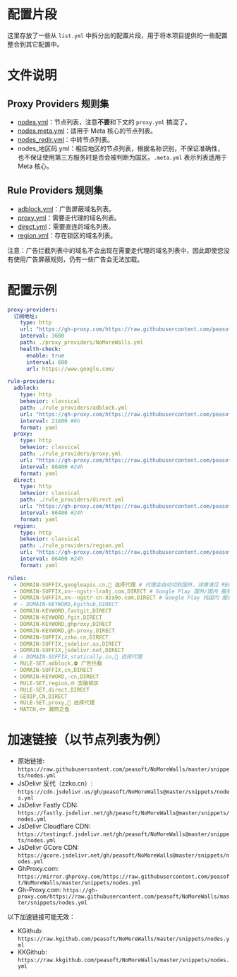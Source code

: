 # 配置片段

这里存放了一些从 `list.yml` 中拆分出的配置片段，用于将本项目提供的一些配置整合到其它配置中。

# 文件说明

## Proxy Providers 规则集

- [nodes.yml](./nodes.yml)：节点列表，注意**不要**和下文的 `proxy.yml` 搞混了。
- [nodes.meta.yml](./nodes.meta.yml)：适用于 Meta 核心的节点列表。
- [nodes_redir.yml](./nodes_redir.yml)：中转节点列表。
- nodes_地区码.yml：相应地区的节点列表，根据名称识别，不保证准确性，也不保证使用第三方服务时是否会被判断为国区。`.meta.yml` 表示列表适用于 Meta 核心。

## Rule Providers 规则集

- [adblock.yml](./adblock.yml)：广告屏蔽域名列表。
- [proxy.yml](./proxy.yml)：需要走代理的域名列表。
- [direct.yml](./direct.yml)：需要直连的域名列表。
- [region.yml](./region.yml)：存在锁区的域名列表。

注意：广告拦截列表中的域名不会出现在需要走代理的域名列表中，因此即使您没有使用广告屏蔽规则，仍有一些广告会无法加载。

# 配置示例

```yaml
proxy-providers:
  订阅地址:
    type: http
    url: "https://gh-proxy.com/https://raw.githubusercontent.com/peasoft/NoMoreWalls/master/snippets/nodes.yml"
    interval: 3600
    path: ./proxy_providers/NoMoreWalls.yml
    health-check:
      enable: true
      interval: 600
      url: https://www.google.com/

rule-providers:
  adblock:
    type: http
    behavior: classical
    path: ./rule_providers/adblock.yml
    url: "https://gh-proxy.com/https://raw.githubusercontent.com/peasoft/NoMoreWalls/master/snippets/adblock.yml"
    interval: 21600 #6h
    format: yaml
  proxy:
    type: http
    behavior: classical
    path: ./rule_providers/proxy.yml
    url: "https://gh-proxy.com/https://raw.githubusercontent.com/peasoft/NoMoreWalls/master/snippets/proxy.yml"
    interval: 86400 #24h
    format: yaml
  direct:
    type: http
    behavior: classical
    path: ./rule_providers/direct.yml
    url: "https://gh-proxy.com/https://raw.githubusercontent.com/peasoft/NoMoreWalls/master/snippets/direct.yml"
    interval: 86400 #24h
    format: yaml
  region:
    type: http
    behavior: classical
    path: ./rule_providers/region.yml
    url: "https://gh-proxy.com/https://raw.githubusercontent.com/peasoft/NoMoreWalls/master/snippets/region.yml"
    interval: 86400 #24h
    format: yaml

rules:
  - DOMAIN-SUFFIX,googleapis.cn,🚀 选择代理 # 代理会自动切到国外，详情请见 README
  - DOMAIN-SUFFIX,xn--ngstr-lra8j.com,DIRECT # Google Play 国外/国内 服务器
  - DOMAIN-SUFFIX,xn--ngstr-cn-8za9o.com,DIRECT # Google Play 纯国内 服务器，尚未完成部署
  # - DOMAIN-KEYWORD,kgithub,DIRECT
  - DOMAIN-KEYWORD,fastgit,DIRECT
  - DOMAIN-KEYWORD,fgit,DIRECT
  - DOMAIN-KEYWORD,ghproxy,DIRECT
  - DOMAIN-KEYWORD,gh-proxy,DIRECT
  - DOMAIN-SUFFIX,zzko.cn,DIRECT
  - DOMAIN-SUFFIX,jsdelivr.us,DIRECT
  - DOMAIN-SUFFIX,jsdelivr.net,DIRECT
  # - DOMAIN-SUFFIX,statically.io,🚀 选择代理
  - RULE-SET,adblock,⛔ 广告拦截
  - DOMAIN-SUFFIX,cn,DIRECT
  - DOMAIN-KEYWORD,-cn,DIRECT
  - RULE-SET,region,🌐 突破锁区
  - RULE-SET,direct,DIRECT
  - GEOIP,CN,DIRECT
  - RULE-SET,proxy,🚀 选择代理
  - MATCH,🐟 漏网之鱼
```

# 加速链接（以节点列表为例）
- 原始链接: `https://raw.githubusercontent.com/peasoft/NoMoreWalls/master/snippets/nodes.yml`
- JsDelivr 反代（zzko.cn）: `https://cdn.jsdelivr.us/gh/peasoft/NoMoreWalls@master/snippets/nodes.yml`
- JsDelivr Fastly CDN: `https://fastly.jsdelivr.net/gh/peasoft/NoMoreWalls@master/snippets/nodes.yml`
- JsDelivr Cloudflare CDN: `https://testingcf.jsdelivr.net/gh/peasoft/NoMoreWalls@master/snippets/nodes.yml`
- JsDelivr GCore CDN: `https://gcore.jsdelivr.net/gh/peasoft/NoMoreWalls@master/snippets/nodes.yml`
- GhProxy.com: `https://mirror.ghproxy.com/https://raw.githubusercontent.com/peasoft/NoMoreWalls/master/snippets/nodes.yml`
- Gh-Proxy.com: `https://gh-proxy.com/https://raw.githubusercontent.com/peasoft/NoMoreWalls/master/snippets/nodes.yml`

以下加速链接可能无效：
- KGithub: `https://raw.kgithub.com/peasoft/NoMoreWalls/master/snippets/nodes.yml`
- KKGithub: `https://raw.kkgithub.com/peasoft/NoMoreWalls/master/snippets/nodes.yml`
